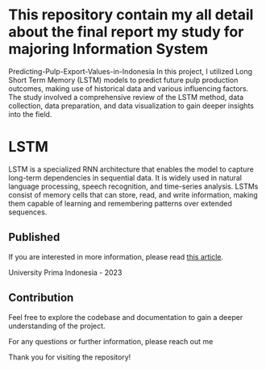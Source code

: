 # This repository contain my all detail about the final report my study for majoring Information System
 Predicting-Pulp-Export-Values-in-Indonesia
In this project, I utilized Long Short Term Memory (LSTM) models to predict future pulp production outcomes, making use of historical data and various influencing factors. The study involved a comprehensive review of the LSTM method, data collection, data preparation, and data visualization to gain deeper insights into the field.

# LSTM

LSTM is a specialized RNN architecture that enables the model to capture long-term dependencies in sequential data. It is widely used in natural language processing, speech recognition, and time-series analysis. LSTMs consist of memory cells that can store, read, and write information, making them capable of learning and remembering patterns over extended sequences.
## Published

If you are interested in more information, please read [this article](http://journal.thamrin.ac.id/index.php/jtik/article/view/1599).


University Prima Indonesia - 2023

## Contribution
Feel free to explore the codebase and documentation to gain a deeper understanding of the project.

For any questions or further information, please reach out me

Thank you for visiting the repository!